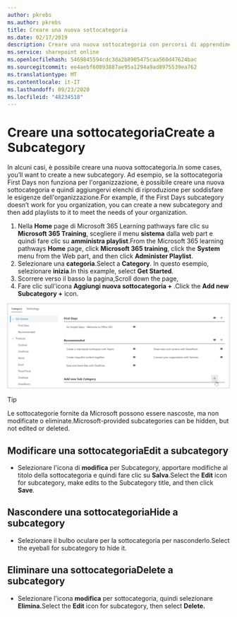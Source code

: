 ```yaml
---
author: pkrebs
ms.author: pkrebs
title: Creare una nuova sottocategoria
ms.date: 02/17/2019
description: Creare una nuova sottocategoria con percorsi di apprendimento
ms.service: sharepoint online
ms.openlocfilehash: 5469845594cdc3da2b8905475caa560d47624bac
ms.sourcegitcommit: ee4aebf60893887ae95a1294a9ad8975539ea762
ms.translationtype: MT
ms.contentlocale: it-IT
ms.lasthandoff: 09/23/2020
ms.locfileid: "48234518"
---
```

# <a name="create-a-subcategory"></a><span data-ttu-id="01331-103">Creare una sottocategoria</span><span class="sxs-lookup"><span data-stu-id="01331-103">Create a Subcategory</span></span> 
<span data-ttu-id="01331-104">In alcuni casi, è possibile creare una nuova sottocategoria.</span><span class="sxs-lookup"><span data-stu-id="01331-104">In some cases, you’ll want to create a new subcategory.</span></span> <span data-ttu-id="01331-105">Ad esempio, se la sottocategoria First Days non funziona per l'organizzazione, è possibile creare una nuova sottocategoria e quindi aggiungervi elenchi di riproduzione per soddisfare le esigenze dell'organizzazione.</span><span class="sxs-lookup"><span data-stu-id="01331-105">For example, if the First Days subcategory doesn’t work for you organization, you can create a new subcategory and then add playlists to it to meet the needs of your organization.</span></span> 

1. <span data-ttu-id="01331-106">Nella **Home** page di Microsoft 365 Learning pathways fare clic su **Microsoft 365 Training**, scegliere il menu **sistema** dalla web part e quindi fare clic su **amministra playlist**.</span><span class="sxs-lookup"><span data-stu-id="01331-106">From the Microsoft 365 learning pathways **Home** page, click **Microsoft 365 training**, click the **System** menu from the Web part, and then click **Administer Playlist**.</span></span> 
2. <span data-ttu-id="01331-107">Selezionare una **categoria**.</span><span class="sxs-lookup"><span data-stu-id="01331-107">Select a **Category**.</span></span> <span data-ttu-id="01331-108">In questo esempio, selezionare **inizia**.</span><span class="sxs-lookup"><span data-stu-id="01331-108">In this example, select **Get Started**.</span></span>  
3. <span data-ttu-id="01331-109">Scorrere verso il basso la pagina,</span><span class="sxs-lookup"><span data-stu-id="01331-109">Scroll down the page,</span></span> 
3. <span data-ttu-id="01331-110">Fare clic sull'icona **Aggiungi nuova sottocategoria +** .</span><span class="sxs-lookup"><span data-stu-id="01331-110">Click the **Add new Subcategory +** icon.</span></span>  

![cg-newsubcategory.png](media/cg-newsubcategory.png)

> [!TIP]
> <span data-ttu-id="01331-112">Le sottocategorie fornite da Microsoft possono essere nascoste, ma non modificate o eliminate.</span><span class="sxs-lookup"><span data-stu-id="01331-112">Microsoft-provided subcategories can be hidden, but not edited or deleted.</span></span> 

## <a name="edit-a-subcategory"></a><span data-ttu-id="01331-113">Modificare una sottocategoria</span><span class="sxs-lookup"><span data-stu-id="01331-113">Edit a subcategory</span></span>
- <span data-ttu-id="01331-114">Selezionare l'icona di **modifica** per Subcategory, apportare modifiche al titolo della sottocategoria e quindi fare clic su **Salva**.</span><span class="sxs-lookup"><span data-stu-id="01331-114">Select the **Edit** icon for subcategory, make edits to the Subcategory title, and then click **Save**.</span></span>

## <a name="hide-a-subcategory"></a><span data-ttu-id="01331-115">Nascondere una sottocategoria</span><span class="sxs-lookup"><span data-stu-id="01331-115">Hide a subcategory</span></span>
- <span data-ttu-id="01331-116">Selezionare il bulbo oculare per la sottocategoria per nasconderlo.</span><span class="sxs-lookup"><span data-stu-id="01331-116">Select the eyeball for subcategory to hide it.</span></span> 

## <a name="delete-a-subcategory"></a><span data-ttu-id="01331-117">Eliminare una sottocategoria</span><span class="sxs-lookup"><span data-stu-id="01331-117">Delete a subcategory</span></span>
- <span data-ttu-id="01331-118">Selezionare l'icona **modifica** per sottocategoria, quindi selezionare **Elimina.**</span><span class="sxs-lookup"><span data-stu-id="01331-118">Select the **Edit** icon for subcategory, then select **Delete.**</span></span> 
